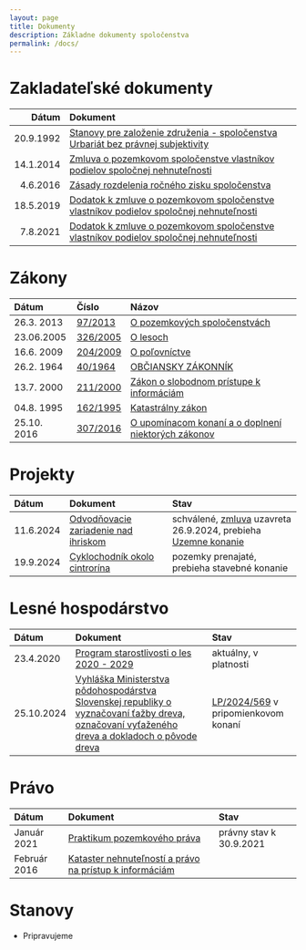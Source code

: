 ```yaml
---
layout: page
title: Dokumenty
description: Základne dokumenty spoločenstva
permalink: /docs/
---
```

# Zakladateľské dokumenty

| Dátum        | Dokument          |
|-------------:|:------------------|
| 20.9.1992   | [Stanovy pre založenie združenia - spoločenstva Urbariát bez právnej subjektivity](./1992-09-20-ZZ.pdf) |
| 14.1.2014   | [Zmluva o pozemkovom spoločenstve vlastníkov podielov spoločnej nehnuteľnosti](./2014-01-14-ZZ-anon.pdf) |
|  4.6.2016   | [Zásady rozdelenia ročného zisku spoločenstva](./2016-06-04-ZasadyRozdeleniaZisku.html) |
| 18.5.2019   | [Dodatok k zmluve o pozemkovom spoločenstve vlastníkov podielov spoločnej nehnuteľnosti](./2019-05-18-ZZ-Dodatok.pdf)|
|  7.8.2021   | [Dodatok k zmluve o pozemkovom spoločenstve vlastníkov podielov spoločnej nehnuteľnosti](./2021-08-07-ZZ-Dodatok-1.pdf)|

# Zákony

| Dátum           | Číslo     | Názov             |
|:-------------   |:------------------|:------------------|
|26.3. 2013        |[97/2013](https://www.slov-lex.sk/pravne-predpisy/SK/ZZ/2013/97/) |[O pozemkových spoločenstvách](https://www.slov-lex.sk/pravne-predpisy/SK/ZZ/2013/97/)|
|23.06.2005        |[326/2005](https://www.slov-lex.sk/ezbierky/pravne-predpisy/SK/ZZ/2005/326/) |[O lesoch](https://www.slov-lex.sk/ezbierky/pravne-predpisy/SK/ZZ/2005/326/)|
|16.6. 2009        |[204/2009](https://www.slov-lex.sk/ezbierky/pravne-predpisy/SK/ZZ/2009/274/20221015) |[O poľovníctve](https://www.slov-lex.sk/ezbierky/pravne-predpisy/SK/ZZ/2009/274/20221015)|
|26.2. 1964        |[40/1964](https://www.slov-lex.sk/ezbierky/pravne-predpisy/SK/ZZ/1964/40/20241101) |[OBČIANSKY ZÁKONNÍK](https://www.slov-lex.sk/ezbierky/pravne-predpisy/SK/ZZ/1964/40/20241101)|
|13.7. 2000        |[211/2000](https://www.slov-lex.sk/ezbierky/pravne-predpisy/SK/ZZ/2000/211/) |[Zákon o slobodnom prístupe k informáciám ](https://www.slov-lex.sk/ezbierky/pravne-predpisy/SK/ZZ/2000/211/) |
|04.8. 1995       |[162/1995](https://www.slov-lex.sk/ezbierky/pravne-predpisy/SK/ZZ/1995/162/) |[Katastrálny zákon](https://www.slov-lex.sk/ezbierky/pravne-predpisy/SK/ZZ/1995/162/) |
| 25.10. 2016 |[307/2016](https://www.slov-lex.sk/ezbierky/pravne-predpisy/SK/ZZ/2016/307/)|[O upomínacom konaní a o doplnení niektorých zákonov](https://www.slov-lex.sk/ezbierky/pravne-predpisy/SK/ZZ/2016/307/)|



# Projekty

| Dátum        | Dokument          | Stav |
|:-------------|:------------------|:------|
| 11.6.2024   | [Odvodňovacie zariadenie nad ihriskom](/projekty/2024/07/08/RetenckaIhrisko.html)| schválené, [zmluva](https://drive.google.com/file/d/1dVn3ogNWCydnBpuxlJcHOElSbHoHP744/view?usp=drive_link) uzavreta 26.9.2024, prebieha [Uzemne konanie](https://drive.google.com/file/d/1GNx6F_ul-NiwoBn7hfNo8SphgUlXxLWI/view?usp=drive_link)|
| 19.9.2024   |[Cyklochodník okolo cintrorína](/projekty/2024/09/20/Cyklochodnik-Cintorin.html)|pozemky prenajaté, prebieha stavebné konanie|

# Lesné hospodárstvo

| Dátum        | Dokument          | Stav |
|:-------------|:------------------|:------|
| 23.4.2020    | [Program starostlivosti o les 2020 - 2029](https://drive.google.com/file/d/1iTZVhZ-uITOTUCy7I2hu1q1THcTyJhCL/view?usp=drive_link) | aktuálny, v platnosti |
| 25.10.2024   | [Vyhláška Ministerstva pôdohospodárstva Slovenskej republiky o vyznačovaní ťažby dreva, označovaní vyťaženého dreva a dokladoch o pôvode dreva](https://www.slov-lex.sk/ezbierky/pravne-predpisy/SK/ZZ/2006/232/)| [LP/2024/569](https://www.slov-lex.sk/elegislativa/legislativne-procesy/SK/LP/2024/569) v pripomienkovom konaní|

# Právo

| Dátum        | Dokument          | Stav |
|:-------------|:------------------|:------|
| Január 2021   | [Praktikum pozemkového práva](https://drive.google.com/file/d/1J7sm2tkFYAsTRTROYT9azH6-b9AJuw3B/view?usp=drive_link)| právny stav k 30.9.2021|
| Február 2016  | [Kataster nehnuteľností a právo na prístup k informáciám](https://drive.google.com/file/d/139rb2ioxFwgYD5DuuLD4ca7Oxmrxqed2/view?usp=drive_link)


# Stanovy

- Pripravujeme
